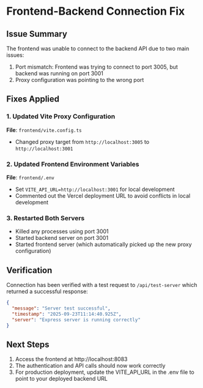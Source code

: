 # Frontend-Backend Connection Fix

## Issue Summary
The frontend was unable to connect to the backend API due to two main issues:
1. Port mismatch: Frontend was trying to connect to port 3005, but backend was running on port 3001
2. Proxy configuration was pointing to the wrong port

## Fixes Applied

### 1. Updated Vite Proxy Configuration
**File**: `frontend/vite.config.ts`
- Changed proxy target from `http://localhost:3005` to `http://localhost:3001`

### 2. Updated Frontend Environment Variables
**File**: `frontend/.env`
- Set `VITE_API_URL=http://localhost:3001` for local development
- Commented out the Vercel deployment URL to avoid conflicts in local development

### 3. Restarted Both Servers
- Killed any processes using port 3001
- Started backend server on port 3001
- Started frontend server (which automatically picked up the new proxy configuration)

## Verification
Connection has been verified with a test request to `/api/test-server` which returned a successful response:
```json
{
  "message": "Server test successful",
  "timestamp": "2025-09-23T11:14:40.925Z",
  "server": "Express server is running correctly"
}
```

## Next Steps
1. Access the frontend at http://localhost:8083
2. The authentication and API calls should now work correctly
3. For production deployment, update the VITE_API_URL in the .env file to point to your deployed backend URL